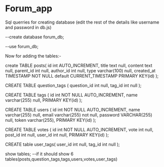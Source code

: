 # Forum_app
Sql querries for creating database (edit the rest of the details like username and password in db.js)

--create database forum_db;

--use forum_db;


Now for adding the tables:-

create TABLE posts(
    id int AUTO_INCREMENT,
    title text null,
    content text null,
    parent_id int null,
    author_id int null,
	type varchar(100) null,
	created_at TIMESTAMP NOT NULL default CURRENT_TIMESTAMP
    PRIMARY KEY(id) 
);

CREATE TABLE question_tags (
    question_id int null,
    tag_id int null
);

CREATE TABLE tags (
    id int NOT NULL AUTO_INCREMENT,
    name varchar(255) null,
    PRIMARY KEY(id) 
);

CREATE TABLE users (
    id int NOT NULL AUTO_INCREMENT,
	name varchar(255) null,
    email varchar(255) not null,
    password VARCHAR(255) null,
	token varchar(255),
    PRIMARY KEY(id) 
);

CREATE TABLE votes (
    id int NOT NULL AUTO_INCREMENT,
	vote int null,
    post_id int null,
    user_id int null,
    PRIMARY KEY(id) 
);

CREATE table user_tags(
    user_id int null,
    tag_id int null
);



show tables;
--if it should show 6 tables(posts,question_tags,tags,users,votes,user_tags)
